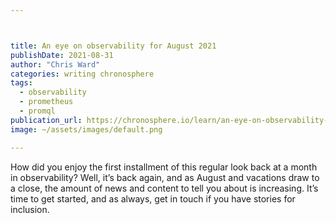 ```yaml
---



title: An eye on observability for August 2021
publishDate: 2021-08-31
author: "Chris Ward"
categories: writing chronosphere
tags: 
  - observability
  - prometheus
  - promql
publication_url: https://chronosphere.io/learn/an-eye-on-observability-for-august-2021/
image: ~/assets/images/default.png

---
```


How did you enjoy the first installment of this regular look back at a month in observability? Well, it’s back again, and as August and vacations draw to a close, the amount of news and content to tell you about is increasing. It’s time to get started, and as always, get in touch if you have stories for inclusion.
